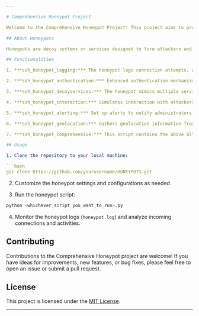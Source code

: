 ```yaml
---

# Comprehensive Honeypot Project 

Welcome to the Comprehensive Honeypot Project! This project aims to provide a versatile and effective honeypot solution for cybersecurity research, threat detection, and intelligence gathering. The honeypot is designed to mimic various services commonly targeted by attackers and includes several functionalities to enhance its capabilities.

## About Honeypots

Honeypots are decoy systems or services designed to lure attackers and gather information about their techniques, tools, and motives. By deploying honeypots, organizations can detect and analyze malicious activities, improve threat intelligence, and enhance overall cybersecurity posture.

## Functionalities

1. ***ssh_honeypot_logging:*** The honeypot logs connection attempts, authentication attempts, and executed commands, providing valuable insight into potential attackers' behavior. All logs are stored in a dedicated log file (`honeypot.log`) for analysis.

2. ***ssh_honeypot_authentication:*** Enhanced authentication mechanism with basic brute-force protection. The honeypot logs authentication attempts and blocks suspicious behavior, such as repeated failed login attempts.

3. ***ssh_honeypot_decoyservices:*** The honeypot mimics multiple services commonly targeted by attackers, including SSH, FTP, Telnet, and HTTP. By diversifying the services, it increases the chances of detecting various types of attacks.

4. ***ssh_honeypot_interaction:*** Simulates interaction with attackers by responding to certain commands with predetermined outputs. For example, it provides fake filesystems and command outputs to simulate a real system, allowing for gathering more information about attackers' intentions.

5. ***ssh_honeypot_alerting:*** Set up alerts to notify administrators when certain conditions are met, such as a large number of failed login attempts within a short period or suspicious commands being executed. Alerts are logged and can trigger additional actions, such as sending emails or notifications.

6. ***ssh_honeypot_geolocation:*** Gathers geolocation information from incoming connections to identify the geographical origin of potential attackers. This functionality enhances the understanding of attack patterns and provides additional context for analyzing threats.

7. ***ssh_honeypot_comprehensive:*** This script contains the above all functionalities combined into one.

## Usage

1. Clone the repository to your local machine:

```bash
git clone https://github.com/yourusername/HONEYPOTS.git
```

2. Customize the honeypot settings and configurations as needed.

3. Run the honeypot script:

```bash
python <whichever_script_you_want_to_run>.py
```

4. Monitor the honeypot logs (`honeypot.log`) and analyze incoming connections and activities.

## Contributing

Contributions to the Comprehensive Honeypot project are welcome! If you have ideas for improvements, new features, or bug fixes, please feel free to open an issue or submit a pull request.

## License

This project is licensed under the [MIT License](LICENSE).

---
```

